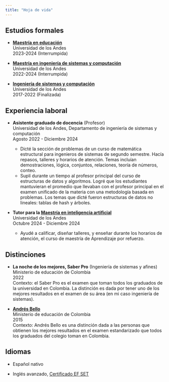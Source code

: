 ```yaml
---
title: "Hoja de vida"
---
```


## Estudios formales

* <strong >[Maestría en educación](https://educacion.uniandes.edu.co/es/programas/escuela-posgrados/maestria-en-educacion)</strong >\
  Universidad de los Andes\
  2023-2024 <span class="text-orange-400">(Interrumpida)</span>

* <strong >[Maestría en ingeniería de sistemas y computación](https://sistemas.uniandes.edu.co/es/misis-academico/plan-estudios)</strong >\
  Universidad de los Andes\
  2022-2024 <span class="text-orange-400">(Interrumpida)</span>

* <strong >[Ingeniería de sistemas y computación](https://sistemas.uniandes.edu.co/images/Programas/ISIS/curriculo-byn-2024.pdf)</strong >\
  Universidad de los Andes\
  2017-2022 <span class="text-green-500">(Finalizada)</span>

## Experiencia laboral

* <strong class="underline font-normal">Asistente graduado de docencia</strong> <span className="text-orange-400">(Profesor)</span>\
  Universidad de los Andes, Departamento de ingeniería de sistemas y computación\
  Agosto 2022 - Diciembre 2024
  * Dicté la sección de problemas de un curso de matemática estructural para ingenieros de sistemas de segundo semestre. Hacía repasos, talleres y horarios de atención. Temas incluían demostraciones, lógica, conjuntos, relaciones, teoría de números, conteo.
  * Suplí durante un tiempo al profesor principal del curso de estructuras de datos y algoritmos. Logré que los estudiantes mantuvieran el promedio que llevaban con el profesor principal en el examen unificado de la materia con una metodología basada en problemas. Los temas que dicté fueron estructuras de datos no lineales: tablas de hash y árboles. 
  
* <strong class="font-normal"><span className="underline">Tutor para la</span> [Maestría en inteligencia artificial](https://sistemas.uniandes.edu.co/maestrias/maia/virtual/)</strong>\
  Universidad de los Andes\
  Octubre 2024 - Diciembre 2024
  * Ayudé a calificar, diseñar talleres, y enseñar durante los horarios de atención, el curso de maestría de <span class="underline">Aprendizaje por refuerzo</span>.


## Distinciones

* <strong class="underline font-medium">La noche de los mejores, Saber Pro</strong> <span className="text-orange-400">(Ingeniería de sistemas y afines)</span>\
  Ministerio de educación de Colombia\
  2022\
  Contexto: el Saber Pro es el examen que toman todos los graduados de la universidad en Colombia. La distinción es dada por tener uno de los mejores resultados en el examen de su área (en mi caso ingeniería de sistemas).

* <strong >[Andrés Bello](https://www.mineducacion.gov.co/1780/articles-355140_recurso_2.pdf#page=4)</strong>\
  Ministerio de educación de Colombia\
  2015\
  Contexto: Andrés Bello es una distinción dada a las personas que obtienen los mejores resultados en el examen estandarizado que todos los graduados del colegio toman en Colombia.

## Idiomas

* Español nativo

* Inglés avanzado, [Certificado EF SET](https://cert.efset.org/PHcQno)